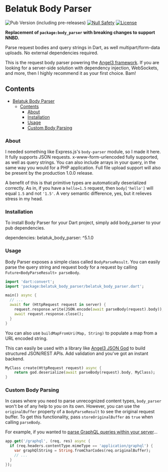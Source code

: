 # Belatuk Body Parser

![Pub Version (including pre-releases)](https://img.shields.io/pub/v/belatuk_body_parser?include_prereleases)
[![Null Safety](https://img.shields.io/badge/null-safety-brightgreen)](https://dart.dev/null-safety)
[![License](https://img.shields.io/github/license/dart-backend/belatuk-common-utilities)](https://github.com/dart-backend/belatuk-common-utilities/blob/main/packages/body_parser/LICENSE)

**Replacement of `package:body_parser` with breaking changes to support NNBD.**

Parse request bodies and query strings in Dart, as well multipart/form-data uploads. No external dependencies required.

This is the request body parser powering the [Angel3 framework](https://pub.dev/packages/angel3_framework). If you are looking for a server-side solution with dependency injection, WebSockets, and more, then I highly recommend it as your first choice. Bam!

## Contents

- [Belatuk Body Parser](#belatuk-body-parser)
  - [Contents](#contents)
    - [About](#about)
    - [Installation](#installation)
    - [Usage](#usage)
    - [Custom Body Parsing](#custom-body-parsing)

### About

I needed something like Express.js's `body-parser` module, so I made it here. It fully supports JSON requests. x-www-form-urlencoded fully supported, as well as query strings. You can also include arrays in your query, in the same way you would for a PHP application. Full file upload support will also be present by the production 1.0.0 release.

A benefit of this is that primitive types are automatically deserialized correctly. As in, if you have a `hello=1.5` request, then `body['hello']` will equal `1.5` and not `'1.5'`. A very semantic difference, yes, but it relieves stress in my head.

### Installation

To install Body Parser for your Dart project, simply add body_parser to your pub dependencies.

  dependencies:
      belatuk_body_parser: ^5.1.0

### Usage

Body Parser exposes a simple class called `BodyParseResult`. You can easily parse the query string and request body for a request by calling `Future<BodyParseResult> parseBody`.

  ```dart
  import 'dart:convert';
  import 'package:belatuk_body_parser/belatuk_body_parser.dart';

  main() async {
    // ...
    await for (HttpRequest request in server) {
      request.response.write(JSON.encode(await parseBody(request).body));
      await request.response.close();
    }
  }
  ```

You can also use `buildMapFromUri(Map, String)` to populate a map from a URL encoded string.

This can easily be used with a library like [Angel3 JSON God](https://pub.dev/packages/angel3_json_god) to build structured JSON/REST APIs. Add validation and you've got an instant backend.

  ```dart
  MyClass create(HttpRequest request) async {
      return god.deserialize(await parseBody(request).body, MyClass);
  }
  ```

### Custom Body Parsing

In cases where you need to parse unrecognized content types, `body_parser` won't be of any help to you on its own. However, you can use the `originalBuffer` property of a `BodyParseResult` to see the original request buffer. To get this functionality, pass `storeOriginalBuffer` as `true` when calling `parseBody`.

For example, if you wanted to [parse GraphQL queries within your server](https://github.com/dukefirehawk/graphql_dart)...

  ```dart
  app.get('/graphql', (req, res) async {
    if (req.headers.contentType.mimeType == 'application/graphql') {
      var graphQlString = String.fromCharCodes(req.originalBuffer);
      // ...
    }
  });
  ```
